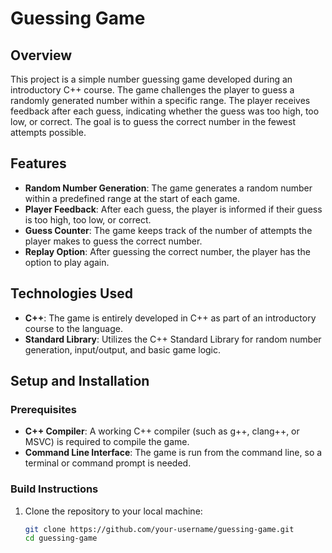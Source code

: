 # Guessing Game

## Overview
This project is a simple number guessing game developed during an introductory C++ course. The game challenges the player to guess a randomly generated number within a specific range. The player receives feedback after each guess, indicating whether the guess was too high, too low, or correct. The goal is to guess the correct number in the fewest attempts possible.

## Features
- **Random Number Generation**: The game generates a random number within a predefined range at the start of each game.
- **Player Feedback**: After each guess, the player is informed if their guess is too high, too low, or correct.
- **Guess Counter**: The game keeps track of the number of attempts the player makes to guess the correct number.
- **Replay Option**: After guessing the correct number, the player has the option to play again.

## Technologies Used
- **C++**: The game is entirely developed in C++ as part of an introductory course to the language.
- **Standard Library**: Utilizes the C++ Standard Library for random number generation, input/output, and basic game logic.

## Setup and Installation

### Prerequisites
- **C++ Compiler**: A working C++ compiler (such as g++, clang++, or MSVC) is required to compile the game.
- **Command Line Interface**: The game is run from the command line, so a terminal or command prompt is needed.

### Build Instructions
1. Clone the repository to your local machine:
   ```bash
   git clone https://github.com/your-username/guessing-game.git
   cd guessing-game
